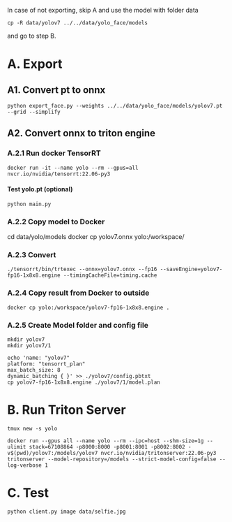 
In case of not exporting, skip A and use the model with folder data
```
cp -R data/yolov7 ../../data/yolo_face/models
```

and go to step B.

# A. Export

## A1. Convert pt to onnx
```
python export_face.py --weights ../../data/yolo_face/models/yolov7.pt --grid --simplify
```
## A2. Convert onnx to triton engine

### A.2.1 Run docker TensorRT
```
docker run -it --name yolo --rm --gpus=all nvcr.io/nvidia/tensorrt:22.06-py3
```
#### Test yolo.pt (optional)
```
python main.py
```
### A.2.2 Copy model to Docker
cd data/yolo/models
docker cp yolov7.onnx yolo:/workspace/ 

### A.2.3 Convert
```
./tensorrt/bin/trtexec --onnx=yolov7.onnx --fp16 --saveEngine=yolov7-fp16-1x8x8.engine --timingCacheFile=timing.cache
```
### A.2.4 Copy result from Docker to outside
```
docker cp yolo:/workspace/yolov7-fp16-1x8x8.engine .
```
### A.2.5 Create Model folder and config file
```
mkdir yolov7
mkdir yolov7/1

echo 'name: "yolov7"
platform: "tensorrt_plan"
max_batch_size: 8
dynamic_batching { }' >> ./yolov7/config.pbtxt
cp yolov7-fp16-1x8x8.engine ./yolov7/1/model.plan
```

# B. Run Triton Server
```
tmux new -s yolo

docker run --gpus all --name yolo --rm --ipc=host --shm-size=1g --ulimit stack=67108864 -p8000:8000 -p8001:8001 -p8002:8002 -v$(pwd)/yolov7:/models/yolov7 nvcr.io/nvidia/tritonserver:22.06-py3 tritonserver --model-repository=/models --strict-model-config=false --log-verbose 1
```
# C. Test
```
python client.py image data/selfie.jpg
```

